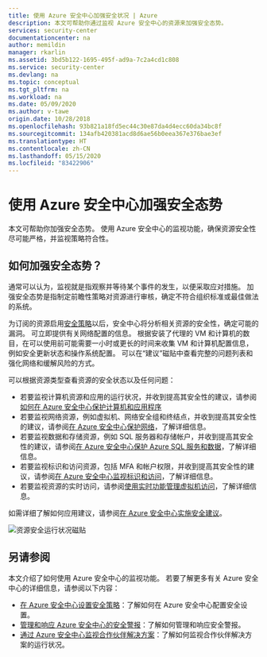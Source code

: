 ```yaml
---
title: 使用 Azure 安全中心加强安全状况 | Azure
description: 本文可帮助你通过监视 Azure 安全中心的资源来加强安全态势。
services: security-center
documentationcenter: na
author: memildin
manager: rkarlin
ms.assetid: 3bd5b122-1695-495f-ad9a-7c2a4cd1c808
ms.service: security-center
ms.devlang: na
ms.topic: conceptual
ms.tgt_pltfrm: na
ms.workload: na
ms.date: 05/09/2020
ms.author: v-tawe
origin.date: 10/28/2018
ms.openlocfilehash: 93b821a18fd5ec44c30e87da4d4ecc60da34bc8f
ms.sourcegitcommit: 134afb420381acd8d6ae56b0eea367e376bae3ef
ms.translationtype: HT
ms.contentlocale: zh-CN
ms.lasthandoff: 05/15/2020
ms.locfileid: "83422906"
---
```

# <a name="strengthen-your-security-posture-with-azure-security-center"></a>使用 Azure 安全中心加强安全态势
本文可帮助你加强安全态势。 使用 Azure 安全中心的监视功能，确保资源安全性尽可能严格，并监视策略符合性。

## <a name="how-do-you-strengthen-your-security-posture"></a>如何加强安全态势？
通常可以认为，监视就是指观察并等待某个事件的发生，以便采取应对措施。 加强安全态势是指制定前瞻性策略对资源进行审核，确定不符合组织标准或最佳做法的系统。

为订阅的资源启用[安全策略](tutorial-security-policy.md)以后，安全中心将分析相关资源的安全性，确定可能的漏洞。 可立即提供有关网络配置的信息。 根据安装了代理的 VM 和计算机的数目，在可以使用前可能需要一小时或更长的时间来收集 VM 和计算机配置信息，例如安全更新状态和操作系统配置。 可以在“建议”磁贴中查看完整的问题列表和强化网络和缓解风险的方式。

可以根据资源类型查看资源的安全状态以及任何问题：

- 若要监视计算机资源和应用的运行状况，并收到提高其安全性的建议，请参阅[如何在 Azure 安全中心保护计算机和应用程序](security-center-virtual-machine-protection.md)
- 若要监视网络资源，例如虚拟机、网络安全组和终结点，并收到提高其安全性的建议，请参阅[在 Azure 安全中心保护网络](security-center-network-recommendations.md)，了解详细信息。 
- 若要监视数据和存储资源，例如 SQL 服务器和存储帐户，并收到提高其安全性的建议，请参阅[在 Azure 安全中心保护 Azure SQL 服务和数据](security-center-sql-service-recommendations.md)，了解详细信息。 
- 若要监视标识和访问资源，包括 MFA 和帐户权限，并收到提高其安全性的建议，请参阅[在 Azure 安全中心监视标识和访问](security-center-identity-access.md)，了解详细信息。 
- 若要监视资源的实时访问，请参阅[使用实时功能管理虚拟机访问](security-center-just-in-time.md)，了解详细信息。 


如需详细了解如何应用建议，请参阅[在 Azure 安全中心实施安全建议](security-center-recommendations.md)。



![资源安全运行状况磁贴](./media/security-center-monitoring/security-center-monitoring-fig1-newUI-2017.png)



## <a name="see-also"></a>另请参阅
本文介绍了如何使用 Azure 安全中心的监视功能。 若要了解更多有关 Azure 安全中心的详细信息，请参阅以下内容：

* [在 Azure 安全中心设置安全策略](tutorial-security-policy.md)：了解如何在 Azure 安全中心配置安全设置。
* [管理和响应 Azure 安全中心的安全警报](security-center-managing-and-responding-alerts.md)：了解如何管理和响应安全警报。
* [通过 Azure 安全中心监视合作伙伴解决方案](security-center-partner-solutions.md)：了解如何监视合作伙伴解决方案的运行状况。